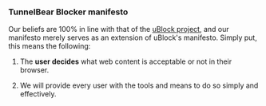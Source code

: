 ### TunnelBear Blocker manifesto

Our beliefs are 100% in line with that of the [uBlock project](https://github.com/gorhill/uBlock/blob/master/MANIFESTO.md),
and our manifesto merely serves as an extension of uBlock's manifesto. Simply put, this means the following:

1. The **user decides** what web content is acceptable or not in their browser.

2. We will provide every user with the tools and means to do so simply and effectively.